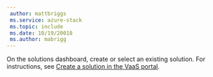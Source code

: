 ```yaml
---
 author: mattbriggs
 ms.service: azure-stack
 ms.topic: include
 ms.date: 10/19/20018
 ms.author: mabrigg
---
```


On the solutions dashboard, create or select an existing solution. For instructions, see [Create a solution in the VaaS portal](../azure-stack-vaas-key-concepts.md#create-a-solution-in-the-vaas-portal).